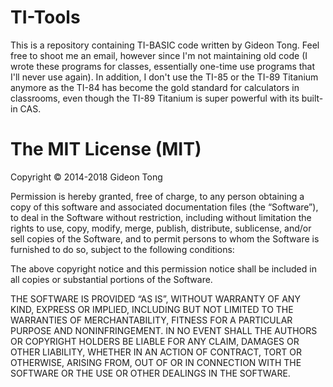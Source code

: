 TI-Tools
========

This is a repository containing TI-BASIC code written by Gideon Tong. Feel free to shoot me an email, however since I'm not maintaining old code (I wrote these programs for classes, essentially one-time use programs that I'll never use again). In addition, I don't use the TI-85 or the TI-89 Titanium anymore as the TI-84 has become the gold standard for calculators in classrooms, even though the TI-89 Titanium is super powerful with its built-in CAS.

<h1>The MIT License (MIT)</h1>

Copyright © 2014-2018 Gideon Tong

Permission is hereby granted, free of charge, to any person obtaining a copy of this software and associated documentation files (the “Software”), to deal in the Software without restriction, including without limitation the rights to use, copy, modify, merge, publish, distribute, sublicense, and/or sell copies of the Software, and to permit persons to whom the Software is furnished to do so, subject to the following conditions:

The above copyright notice and this permission notice shall be included in all copies or substantial portions of the Software.

THE SOFTWARE IS PROVIDED “AS IS”, WITHOUT WARRANTY OF ANY KIND, EXPRESS OR IMPLIED, INCLUDING BUT NOT LIMITED TO THE WARRANTIES OF MERCHANTABILITY, FITNESS FOR A PARTICULAR PURPOSE AND NONINFRINGEMENT. IN NO EVENT SHALL THE AUTHORS OR COPYRIGHT HOLDERS BE LIABLE FOR ANY CLAIM, DAMAGES OR OTHER LIABILITY, WHETHER IN AN ACTION OF CONTRACT, TORT OR OTHERWISE, ARISING FROM, OUT OF OR IN CONNECTION WITH THE SOFTWARE OR THE USE OR OTHER DEALINGS IN THE SOFTWARE.
